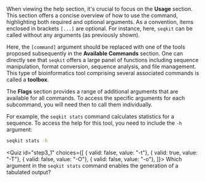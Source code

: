 <script> 
  import Quiz from "$components/Quiz.svelte"; 
  import Execute from "$components/Execute.svelte"; 
</script> 

When viewing the help section, it's crucial to focus on the **Usage** section. This section offers a concise overview of how to use the command, highlighting both required and optional arguments. As a convention, items enclosed in brackets `[...]` are optional. For instance, here, `seqkit` can be called without any arguments (as previously shown).

Here, the `[command]` argument  should be replaced with one of the tools proposed subsequently in the **Available Commands** section. One can directly see that `seqkit` offers a large panel of functions including sequence manipulation, format conversion, sequence analysis, and file management. 
This type of bioinformatics tool comprising several associated commands is called a **toolbox**.

The **Flags** section provides a range of additional arguments that are available for all commands. To access the specific arguments for each subcommand, you will need then to call them individually.

For example, the `seqkit stats` command calculates statistics for a sequence. To access the help for this tool, you need to include the `-h` argument:

```bash
seqkit stats -h
```

<Quiz id="step3_1" choices={[
         { valid: false, value: "-t"},
         { valid: true, value: "-T"},
         { valid: false, value: "-O"},
	 { valid: false, value: "-o"},
]}>
        <span slot="prompt">
	Which argument in the `seqkit stats` command enables the generation of a tabulated output?
        </span>
</Quiz>



